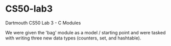 # CS50-lab3
Dartmouth CS50 Lab 3 - C Modules

We were given the 'bag' module as a model / starting point and were tasked with writing three new data types (counters, set, and hashtable).
